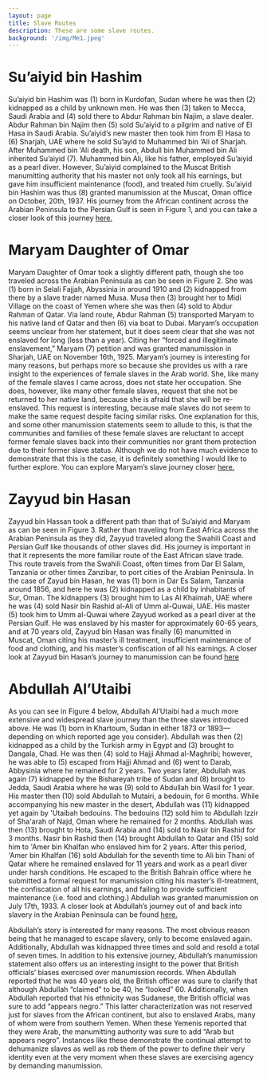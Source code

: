 ```yaml
---
layout: page
title: Slave Routes
description: These are some slave routes.
background: '/img/Me1.jpeg'
---
```

# Su’aiyid bin Hashim

Su’aiyid bin Hashim was (1) born in Kurdofan, Sudan where he was then (2) kidnapped as a child by unknown men. He was then (3) taken to Mecca, Saudi Arabia and (4) sold there to Abdur Rahman bin Najim, a slave dealer. Abdur Rahman bin Najim then (5) sold Su’aiyid to a pilgrim and native of El Hasa in Saudi Arabia. Su’aiyid’s new master then took him from El Hasa to (6) Sharjah, UAE where he sold Su’ayid to Muhammed bin ‘Ali of Sharjah. After Muhammed bin ‘Ali death, his son, Abdull bin Muhammed bin Ali inherited Su’aiyid (7). Muhammed bin Ali, like his father, employed Su’aiyid as a pearl diver. However, Su’aiyid complained to the Muscat British manumitting authority that his master not only took all his earnings, but gave him insufficient maintenance (food), and treated him cruelly. Su’aiyid bin Hashim was thus (8) granted manumission at the Muscat, Oman office on October, 20th, 1937. His journey from the African continent across the Arabian Peninsula to the Persian Gulf is seen in Figure 1, and you can take a closer look of this journey [here.](https://api.mapbox.com/styles/v1/galshaif/cjt7odym02ddr1fmkeafi6wb9.html?fresh=true&title=true&access_token=pk.eyJ1IjoiZ2Fsc2hhaWYiLCJhIjoiY2pyaDFjMjl5MWgyYzQ5cXF2d3VlaWpjYiJ9.OEhQEgL1Bk34MgfDwHs5eQ#3.3/0.000000/0.000000/0)


# Maryam Daughter of Omar

Maryam Daughter of Omar took a slightly different path, though she too traveled across the Arabian Peninsula as can be seen in Figure 2. She was (1) born in Selali Fajjah, Abyssinia in around 1910 and (2) kidnapped from there by a slave trader named Musa. Musa then (3) brought her to Midi Village on the coast of Yemen where she was then (4) sold to Abdur Rahman of Qatar. Via land route, Abdur Rahman (5) transported Maryam to his native land of Qatar and then (6) via boat to Dubai. Maryam’s occupation seems unclear from her statement, but it does seem clear that she was not enslaved for long (less than a year). Citing her “forced and illegitimate enslavement,” Maryam (7) petition and was granted manumission in Sharjah, UAE on November 16th, 1925. Maryam’s journey is interesting for many reasons, but perhaps more so because she provides us with a rare insight to the experiences of female slaves in the Arab world. She, like many of the female slaves I came across, does not state her occupation. She does, however, like many other female slaves, request that she not be returned to her native land, because she is afraid that she will be re-enslaved. This request is interesting, because male slaves do not seem to make the same request despite facing similar risks. One explanation for this, and some other manumission statements seem to allude to this, is that the communities and families of these female slaves are reluctant to accept former female slaves back into their communities nor grant them protection due to their former slave status. Although we do not have much evidence to demonstrate that this is the case, it is definitely something I would like to further explore. You can explore Maryam’s slave journey closer [here.](https://api.mapbox.com/styles/v1/galshaif/cjt7of1cn04wx1fo8sht9vypc.html?fresh=true&title=true&access_token=pk.eyJ1IjoiZ2Fsc2hhaWYiLCJhIjoiY2pyaDFjMjl5MWgyYzQ5cXF2d3VlaWpjYiJ9.OEhQEgL1Bk34MgfDwHs5eQ#3.3/0.000000/0.000000/0)

# Zayyud bin Hasan

Zayyud bin Hassan took a different path than that of Su’aiyid and Maryam as can be seen in Figure 3. Rather than traveling from East Africa across the Arabian Peninsula as they did, Zayyud traveled along the Swahili Coast and Persian Gulf like thousands of other slaves did. His journey is important in that it represents the more familiar route of the East African slave trade. This route travels from the Swahili Coast, often times from Dar El Salam, Tanzania or other times Zanzibar, to port cities of the Arabian Peninsula. In the case of Zayud bin Hasan, he was (1) born in Dar Es Salam, Tanzania  around 1856, and here he was (2) kidnapped as a child by inhabitants of Sur, Oman. The kidnappers (3) brought him to Las Al Khaimah, UAE where he was (4) sold Nasir bin Rashid al-Ali of Umm al-Quwai, UAE. His master (5) took him to Umm al-Quwai where Zayyud worked as a pearl diver at the Persian Gulf. He was enslaved by his master for approximately 60-65 years, and at 70 years old, Zayyud bin Hasan was finally (6) manumitted in Muscat, Oman citing his master’s ill treatment, insufficient maintenance of food and clothing, and his master’s confiscation of all his earnings. A closer look at Zayyud bin Hasan’s journey to manumission can be found  [here](https://api.mapbox.com/styles/v1/galshaif/cjt7obhlc1gm91ft20g28i0m1.html?fresh=true&title=true&access_token=pk.eyJ1IjoiZ2Fsc2hhaWYiLCJhIjoiY2pyaDFjMjl5MWgyYzQ5cXF2d3VlaWpjYiJ9.OEhQEgL1Bk34MgfDwHs5eQ#3.3/0.000000/0.000000/0)


# Abdullah Al’Utaibi

As you can see in Figure 4 below, Abdullah Al’Utaibi had a much more extensive and widespread slave journey than the three slaves introduced above. He was (1) born in Khartoum, Sudan in either 1873 or 1893—depending on which reported age you consider). Abdullah was then (2) kidnapped as a child by the Turkish army in Egypt and (3) brought to Dangala, Chad. He was then (4) sold to Hajji Ahmad al-Maghribi; however, he was able to (5) escaped from Hajji Ahmad and (6) went to Darab, Abbysinia where he remained for 2 years. Two years later, Abdullah was again (7) kidnapped by the Bishareyah tribe of Sudan and (8) brought to Jedda, Saudi Arabia where he was (9) sold to Abdullah bin Wasil for 1 year. His master then (10) sold Abdullah to Mutairi, a bedouin, for 6 months. While accompanying his new master in the desert, Abdullah was (11) kidnapped yet again by 'Utaibah bedouins. The bedouins (12) sold him to Abdullah Izzir of Sha'arah of Najd, Oman where he remained for 2 months. Abdullah was then (13) brought to Hota, Saudi Arabia and (14) sold to Nasir bin Rashid for 3 months. Nasir bin Rashid then (14)  brought Abdullah to Qatar and (15) sold him to 'Amer bin Khalfan who enslaved him for 2 years. After this period, 'Amer bin Khalfan (16) sold Abdullah for the seventh time to Ali bin Thani of Qatar where he remained enslaved for 11 years and work as a pearl diver under harsh conditions. He escaped to the British Bahrain office where he submitted a formal request for manumission citing his master’s ill-treatment, the confiscation of all his earnings, and failing to provide sufficient maintenance (i.e. food and clothing.) Abdullah was granted manumission on July 17th, 1933. A closer look at Abdullah’s journey out of and back into slavery in the Arabian Peninsula can be found [here.](https://api.mapbox.com/styles/v1/galshaif/cjt7oh6zo6ohk1fr0qcoplu64.html?fresh=true&title=true&access_token=pk.eyJ1IjoiZ2Fsc2hhaWYiLCJhIjoiY2pyaDFjMjl5MWgyYzQ5cXF2d3VlaWpjYiJ9.OEhQEgL1Bk34MgfDwHs5eQ#3.3/0.000000/0.000000/0)

Abdullah’s story is interested for many reasons. The most obvious reason being that he managed to escape slavery, only to become enslaved again. Additionally, Abdullah was  kidnapped three times and sold and resold a total of seven times. In addition to his extensive journey, Abdullah’s manumission statement also offers us an interesting insight to the power that British officials’ biases exercised over manumission records. When Abdullah reported that he was 40 years old, the British officer was sure to clarify that although Abdullah “claimed” to be 40, he “looked” 60. Additionally, when Abdullah reported that his ethnicity was Sudanese, the British official was sure to add “appears negro.” This latter characterization was not reserved just for slaves from the African continent, but also to enslaved Arabs, many of whom were from southern Yemen. When these Yemenis reported that they were Arab, the manumitting authority was sure to add “Arab but appears negro”. Instances like these demonstrate the continual attempt to dehumanize slaves as well as rob them of the power to define their very identity even at the very moment when these slaves are exercising agency by demanding manumission.   
